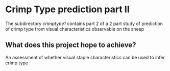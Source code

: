 # Crimp Type prediction part II #
The subdirectory _crimptype1_ contains part 2 of a 2 part study of prediction of crimp type from visual characteristics observable on the sheep

## What does this project hope to achieve? ##
 An assessment of whether visual staple characteristics can be used to infer crimp type

